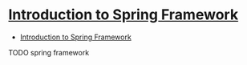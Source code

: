 # [Introduction to Spring Framework](https://www.geeksforgeeks.org/introduction-to-spring-framework/)

- [Introduction to Spring Framework](#introduction-to-spring-framework)







TODO spring framework